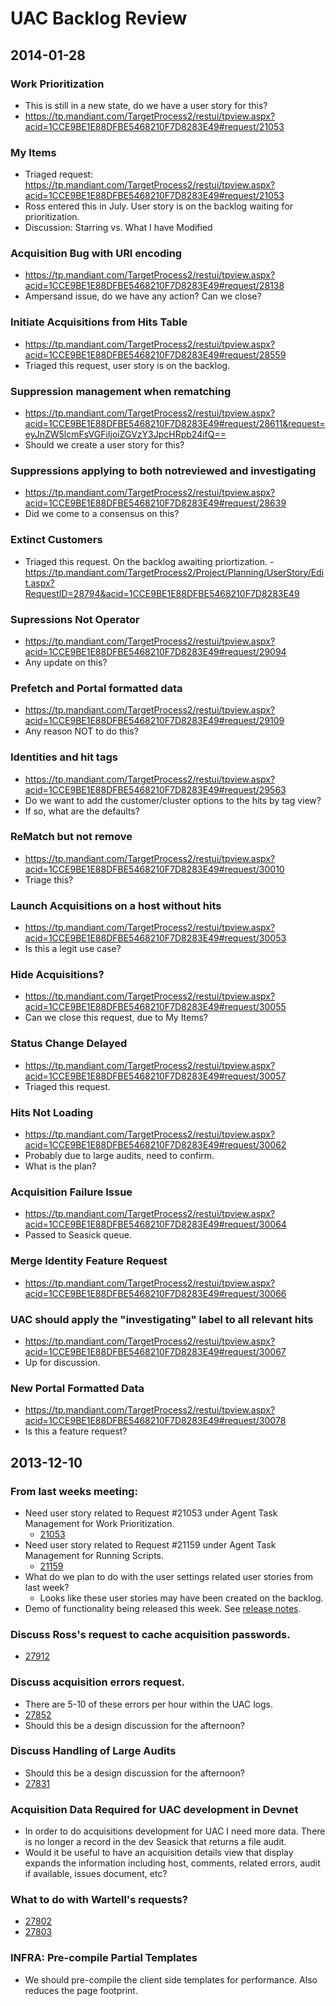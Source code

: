 UAC Backlog Review
==================

## 2014-01-28

### Work Prioritization
- This is still in a new state, do we have a user story for this?
- https://tp.mandiant.com/TargetProcess2/restui/tpview.aspx?acid=1CCE9BE1E88DFBE5468210F7D8283E49#request/21053

### My Items
- Triaged request: https://tp.mandiant.com/TargetProcess2/restui/tpview.aspx?acid=1CCE9BE1E88DFBE5468210F7D8283E49#request/21053
- Ross entered this in July.  User story is on the backlog waiting for prioritization.
- Discussion: Starring vs. What I have Modified

### Acquisition Bug with URI encoding
- https://tp.mandiant.com/TargetProcess2/restui/tpview.aspx?acid=1CCE9BE1E88DFBE5468210F7D8283E49#request/28138
- Ampersand issue, do we have any action?  Can we close?

### Initiate Acquisitions from Hits Table
- https://tp.mandiant.com/TargetProcess2/restui/tpview.aspx?acid=1CCE9BE1E88DFBE5468210F7D8283E49#request/28559
- Triaged this request, user story is on the backlog.

### Suppression management when rematching
- https://tp.mandiant.com/TargetProcess2/restui/tpview.aspx?acid=1CCE9BE1E88DFBE5468210F7D8283E49#request/28611&request=eyJnZW5lcmFsVGFiIjoiZGVzY3JpcHRpb24ifQ==
- Should we create a user story for this?

### Suppressions applying to both notreviewed and investigating
- https://tp.mandiant.com/TargetProcess2/restui/tpview.aspx?acid=1CCE9BE1E88DFBE5468210F7D8283E49#request/28639
- Did we come to a consensus on this?

### Extinct Customers
- Triaged this request.  On the backlog awaiting priortization.
-https://tp.mandiant.com/TargetProcess2/Project/Planning/UserStory/Edit.aspx?RequestID=28794&acid=1CCE9BE1E88DFBE5468210F7D8283E49

### Supressions Not Operator
- https://tp.mandiant.com/TargetProcess2/restui/tpview.aspx?acid=1CCE9BE1E88DFBE5468210F7D8283E49#request/29094
- Any update on this?

### Prefetch and Portal formatted data
- https://tp.mandiant.com/TargetProcess2/restui/tpview.aspx?acid=1CCE9BE1E88DFBE5468210F7D8283E49#request/29109
- Any reason NOT to do this?

### Identities and hit tags
- https://tp.mandiant.com/TargetProcess2/restui/tpview.aspx?acid=1CCE9BE1E88DFBE5468210F7D8283E49#request/29563
- Do we want to add the customer/cluster options to the hits by tag view?
- If so, what are the defaults?

### ReMatch but not remove
- https://tp.mandiant.com/TargetProcess2/restui/tpview.aspx?acid=1CCE9BE1E88DFBE5468210F7D8283E49#request/30010
- Triage this?

### Launch Acquisitions on a host without hits
- https://tp.mandiant.com/TargetProcess2/restui/tpview.aspx?acid=1CCE9BE1E88DFBE5468210F7D8283E49#request/30053
- Is this a legit use case?

### Hide Acquisitions?
- https://tp.mandiant.com/TargetProcess2/restui/tpview.aspx?acid=1CCE9BE1E88DFBE5468210F7D8283E49#request/30055
- Can we close this request, due to My Items?

### Status Change Delayed
- https://tp.mandiant.com/TargetProcess2/restui/tpview.aspx?acid=1CCE9BE1E88DFBE5468210F7D8283E49#request/30057
- Triaged this request.

### Hits Not Loading
- https://tp.mandiant.com/TargetProcess2/restui/tpview.aspx?acid=1CCE9BE1E88DFBE5468210F7D8283E49#request/30062
- Probably due to large audits, need to confirm.
- What is the plan?

### Acquisition Failure Issue
- https://tp.mandiant.com/TargetProcess2/restui/tpview.aspx?acid=1CCE9BE1E88DFBE5468210F7D8283E49#request/30064
- Passed to Seasick queue.

### Merge Identity Feature Request
- https://tp.mandiant.com/TargetProcess2/restui/tpview.aspx?acid=1CCE9BE1E88DFBE5468210F7D8283E49#request/30066

### UAC should apply the "investigating" label to all relevant hits
- https://tp.mandiant.com/TargetProcess2/restui/tpview.aspx?acid=1CCE9BE1E88DFBE5468210F7D8283E49#request/30067
- Up for discussion.

### New Portal Formatted Data
- https://tp.mandiant.com/TargetProcess2/restui/tpview.aspx?acid=1CCE9BE1E88DFBE5468210F7D8283E49#request/30078
- Is this a feature request?

## 2013-12-10

### From last weeks meeting:

- Need user story related to Request #21053 under Agent Task Management for Work Prioritization.
    - [21053](https://tp.mandiant.com/TargetProcess2/restui/tpview.aspx?acid=B2E5D5E30406CE90CBD2E567654B30BF#request/21053)
- Need user story related to Request #21159 under Agent Task Management for Running Scripts.
    - [21159](https://tp.mandiant.com/TargetProcess2/restui/tpview.aspx?acid=B2E5D5E30406CE90CBD2E567654B30BF#request/21159)
- What do we plan to do with the user settings related user stories from last week?
    - Looks like these user stories may have been created on the backlog.
- Demo of functionality being released this week.  See [release notes](https://github.mandiant.com/amilano/uac-node/blob/master/docs/release-notes.md).

### Discuss Ross's request to cache acquisition passwords.
- [27912](https://tp.mandiant.com/TargetProcess2/RestUI/TpView.aspx?acid=B2E5D5E30406CE90CBD2E567654B30BF#request/27912)

### Discuss acquisition errors request.
- There are 5-10 of these errors per hour within the UAC logs.
- [27852](https://tp.mandiant.com/TargetProcess2/restui/tpview.aspx?acid=B2E5D5E30406CE90CBD2E567654B30BF#request/27852)
- Should this be a design discussion for the afternoon?

### Discuss Handling of Large Audits
- Should this be a design discussion for the afternoon?
- [27831](https://tp.mandiant.com/TargetProcess2/restui/tpview.aspx?acid=B2E5D5E30406CE90CBD2E567654B30BF#request/27831)

### Acquisition Data Required for UAC development in Devnet
- In order to do acquisitions development for UAC I need more data.  There is no longer a record in the dev Seasick
  that returns a file audit.
- Would it be useful to have an acquisition details view that display expands the information including host, comments,
  related errors, audit if available, issues document, etc?

### What to do with Wartell's requests?
- [27802](https://tp.mandiant.com/TargetProcess2/RestUI/TpView.aspx?acid=B2E5D5E30406CE90CBD2E567654B30BF#request/27802)
- [27803](https://tp.mandiant.com/TargetProcess2/Project/HelpDesk/Request/View.aspx?RequestID=27803)

### INFRA: Pre-compile Partial Templates
- We should pre-compile the client side templates for performance.  Also reduces the page footprint.